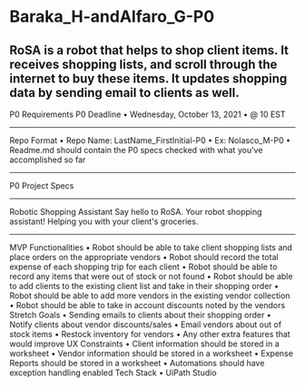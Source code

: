# Baraka_H-andAlfaro_G-P0
 RoSA is a robot that helps to shop client items. It receives shopping lists, and scroll through the internet to buy these items. It updates shopping data by sending email to clients as well.
---------------------------------------------------------------------------------------------------------------------------------------
P0 Requirements
P0
Deadline
•	Wednesday, October 13, 2021
•	@ 10 EST
________________________________________
Repo Format
•	Repo Name: LastName_FirstInitial-P0
•	Ex: Nolasco_M-P0
•	Readme.md should contain the P0 specs checked with what you've accomplished so far
________________________________________
P0 Project Specs
________________________________________
Robotic Shopping Assistant
Say hello to RoSA. Your robot shopping assistant! Helping you with your client's groceries.
________________________________________
MVP Functionalities
•	  Robot should be able to take client shopping lists and place orders on the appropriate vendors
•	  Robot should record the total expense of each shopping trip for each client
•	  Robot should be able to record any items that were out of stock or not found
•	  Robot should be able to add clients to the existing client list and take in their shopping order
•	  Robot should be able to add more vendors in the existing vendor collection
•	  Robot should be able to take in account discounts noted by the vendors
Stretch Goals
•	  Sending emails to clients about their shopping order
•	  Notify clients about vendor discounts/sales
•	  Email vendors about out of stock items
•	  Restock inventory for vendors
•	  Any other extra features that would improve UX
Constraints
•	  Client information should be stored in a worksheet
•	  Vendor information should be stored in a worksheet
•	  Expense Reports should be stored in a worksheet
•	  Automations should have exception handling enabled
Tech Stack
•	UiPath Studio


